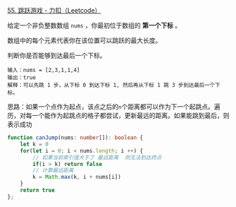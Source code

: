[55. 跳跃游戏 - 力扣（Leetcode）](https://leetcode.cn/problems/jump-game/description/)

给定一个非负整数数组 `nums` ，你最初位于数组的 **第一个下标** 。

数组中的每个元素代表你在该位置可以跳跃的最大长度。

判断你是否能够到达最后一个下标。

```
输入：nums = [2,3,1,1,4]
输出：true
解释：可以先跳 1 步，从下标 0 到达下标 1, 然后再从下标 1 跳 3 步到达最后一个下标。
```

思路：如果一个点作为起点，该点之后的`n`个距离都可以作为下一个起跳点。遍历，对每一个能作为起跳点的格子都尝试，更新最远的距离。如果能跳到最后，则表示成功

```typescript
function canJump(nums: number[]): boolean {
    let k = 0
    for(let i = 0; i < nums.length; i ++) {
      	// 如果当前索引值大于了 最远距离  则无法到达终点
        if(i > k) return false
      	// 计算最远距离
        k = Math.max(k, i + nums[i])
    }
    return true
};
```

